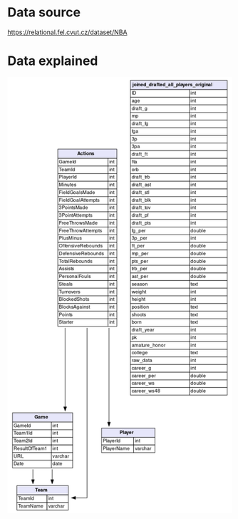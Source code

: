 # Data source

https://relational.fel.cvut.cz/dataset/NBA


# Data explained

![alt text](data/NBA.png "Title")

